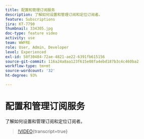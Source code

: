 ```yaml
---
title: 配置和管理订阅服务
description: 了解如何设置和管理订阅和定位订阅者。
feature: Subscriptions
jira: KT-7790
thumbnail: 334305.jpg
doc-type: feature video
activity: use
team: WWFRE
role: User, Admin, Developer
level: Experienced
exl-id: 58f30484-72ae-4821-ae22-6391fb615156
source-git-commit: 116a24a8aa123f615e08fa4ebd187b3c4c460ba2
workflow-type: tm+mt
source-wordcount: '32'
ht-degree: 93%

---
```


# 配置和管理订阅服务

了解如何设置和管理订阅和定位订阅者。

>[!VIDEO](https://video.tv.adobe.com/v/334305?quality=12&learn=on){transcript=true}
